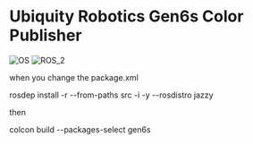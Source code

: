 # Ubiquity Robotics Gen6s Color Publisher
![OS](https://img.shields.io/ubuntu/v/ubuntu-wallpapers/noble)
![ROS_2](https://img.shields.io/ros/v/jazzy/rclcpp)


when you change the package.xml

rosdep install -r --from-paths src -i -y --rosdistro jazzy

then 

colcon build --packages-select gen6s
